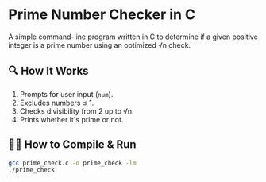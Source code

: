 # Prime Number Checker in C

A simple command-line program written in C to determine if a given positive integer is a prime number using an optimized √n check.

## 🔍 How It Works

1. Prompts for user input (`num`).
2. Excludes numbers ≤ 1.
3. Checks divisibility from 2 up to √n.
4. Prints whether it's prime or not.

## 🏃‍♂️ How to Compile & Run

```bash
gcc prime_check.c -o prime_check -lm
./prime_check

